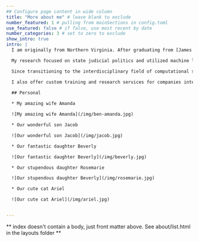 ```yaml
---
## Configure page content in wide column
title: "More about me" # leave blank to exclude
number_featured: 1 # pulling from mainSections in config.toml
use_featured: false # if false, use most recent by date
number_categories: 3 # set to zero to exclude
show_intro: true
intro: |
  I am originally from Northern Virginia. After graduating from [James Madison University](https://www.jmu.edu/), I pursued my PhD in political science from [The Pennsylvania State University](https://www.psu.edu/). I am now an assistant instructional professor in computational social science and the assistant director of the Masters in Computational Social Science at the [University of Chicago](https://macss.uchicago.edu/).

  My research focused on state judicial politics and utilized machine learning and text analysis to analyze agenda-setting behavior on state courts of last resort, including judicial selection/retention, institutional structure, and case selection under discretionary jurisdiction.

  Since transitioning to the interdisciplinary field of computational social science, my focus has shifted to developing courses and curricular materials to integrate programming and computational methods in training in the social sciences. I teach undergraduate and graduate courses in research design, programming in R, data visualization, core mathematics, and statistical learning/computational modeling.

  I also offer custom training and research services for companies interested in learning and implementing data science techniques using R and programmatic workflows. I am an [RStudio certified trainer](https://education.rstudio.com/trainers/people/soltoff+benjamin/), and have experience teaching learners of all different backgrounds how to apply programmatic techniques to extract knowledge from data. For more information on the types of services I can offer you, [contact me directly.](#contact)
  
  ## Personal

  * My amazing wife Amanda

  ![My amazing wife Amanda](/img/ben-amanda.jpg)

  * Our wonderful son Jacob

  ![Our wonderful son Jacob](/img/jacob.jpg)

  * Our fantastic daughter Beverly

  ![Our fantastic daughter Beverly](/img/beverly.jpg)

  * Our stupendous daughter Rosemarie

  ![Our stupendous daughter Beverly](/img/rosemarie.jpg)

  * Our cute cat Ariel

  ![Our cute cat Ariel](/img/ariel.jpg)


---
```


** index doesn't contain a body, just front matter above.
See about/list.html in the layouts folder **
